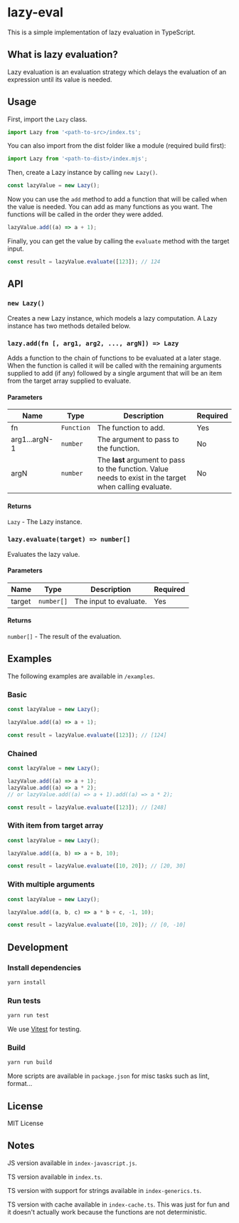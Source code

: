 # lazy-eval

This is a simple implementation of lazy evaluation in TypeScript.

## What is lazy evaluation?

Lazy evaluation is an evaluation strategy which delays the evaluation of an expression until its value is needed.

## Usage

First, import the `Lazy` class.

```ts
import Lazy from '<path-to-src>/index.ts';
```

You can also import from the dist folder like a module (required build first):

```js
import Lazy from '<path-to-dist>/index.mjs';
```

Then, create a Lazy instance by calling `new Lazy()`.

```ts
const lazyValue = new Lazy();
```

Now you can use the `add` method to add a function that will be called when the value is needed. You can add as many functions as you want. The functions will be called in the order they were added.

```ts
lazyValue.add((a) => a + 1);
```

Finally, you can get the value by calling the `evaluate` method with the target input.

```ts
const result = lazyValue.evaluate([123]); // 124
```

## API

### `new Lazy()`

Creates a new Lazy instance, which models a lazy computation.
A Lazy instance has two methods detailed below.

### `lazy.add(fn [, arg1, arg2, ..., argN]) => Lazy`

Adds a function to the chain of functions to be evaluated at a later stage.
When the function is called it will be called with the remaining arguments supplied
to add (if any) followed by a single argument that will be an item from the target
array supplied to evaluate.

#### Parameters

| Name          | Type       | Description                                                                                              | Required |
| ------------- | ---------- | -------------------------------------------------------------------------------------------------------- | -------- |
| fn            | `Function` | The function to add.                                                                                     | Yes      |
| arg1...argN-1 | `number`   | The argument to pass to the function.                                                                    | No       |
| argN          | `number`   | The **last** argument to pass to the function. Value needs to exist in the target when calling evaluate. | No       |

#### Returns

`Lazy` - The Lazy instance.

### `lazy.evaluate(target) => number[]`

Evaluates the lazy value.

#### Parameters

| Name   | Type       | Description            | Required |
| ------ | ---------- | ---------------------- | -------- |
| target | `number[]` | The input to evaluate. | Yes      |

#### Returns

`number[]` - The result of the evaluation.

## Examples

The following examples are available in `/examples`.

### Basic

```ts
const lazyValue = new Lazy();

lazyValue.add((a) => a + 1);

const result = lazyValue.evaluate([123]); // [124]
```

### Chained

```ts
const lazyValue = new Lazy();

lazyValue.add((a) => a + 1);
lazyValue.add((a) => a * 2);
// or lazyValue.add((a) => a + 1).add((a) => a * 2);

const result = lazyValue.evaluate([123]); // [248]
```

### With item from target array

```ts
const lazyValue = new Lazy();

lazyValue.add((a, b) => a + b, 10);

const result = lazyValue.evaluate([10, 20]); // [20, 30]
```

### With multiple arguments

```ts
const lazyValue = new Lazy();

lazyValue.add((a, b, c) => a * b + c, -1, 10);

const result = lazyValue.evaluate([10, 20]); // [0, -10]
```

## Development

### Install dependencies

```sh
yarn install
```

### Run tests

```sh
yarn run test
```

We use [Vitest](https://vitest.dev/) for testing.

### Build

```sh
yarn run build
```

More scripts are available in `package.json` for misc tasks such as lint, format...

## License

MIT License

## Notes

JS version available in `index-javascript.js`.

TS version available in `index.ts`.

TS version with support for strings available in `index-generics.ts`.

TS version with cache available in `index-cache.ts`. This was just for fun and it doesn't actually work because the functions are not deterministic.
